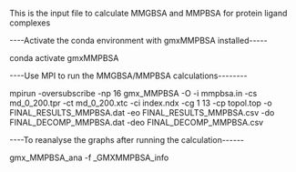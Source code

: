 This is the input file to calculate MMGBSA and MMPBSA for protein ligand complexes

----Activate the conda environment with gmxMMPBSA installed-----

conda activate gmxMMPBSA

----Use MPI to run the MMGBSA/MMPBSA calculations--------

mpirun -oversubscribe -np 16 gmx_MMPBSA -O -i mmpbsa.in -cs md_0_200.tpr -ct md_0_200.xtc -ci index.ndx -cg 1 13 -cp topol.top -o FINAL_RESULTS_MMPBSA.dat -eo FINAL_RESULTS_MMPBSA.csv -do FINAL_DECOMP_MMPBSA.dat -deo FINAL_DECOMP_MMPBSA.csv

----To reanalyse the graphs after running the calculation------

gmx_MMPBSA_ana -f _GMXMMPBSA_info
